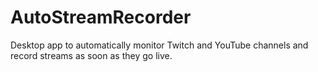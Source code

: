 # AutoStreamRecorder
Desktop app to automatically monitor Twitch and YouTube channels and record streams as soon as they go live.
